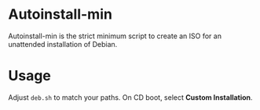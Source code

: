 Autoinstall-min
===============
Autoinstall-min is the strict minimum script to create an ISO for an unattended installation of Debian.

Usage
=====
Adjust `deb.sh` to match your paths.
On CD boot, select **Custom Installation**.